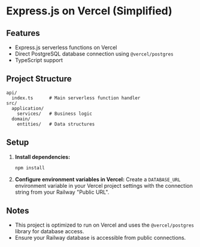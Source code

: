 # Express.js on Vercel (Simplified)

## Features
- Express.js serverless functions on Vercel
- Direct PostgreSQL database connection using `@vercel/postgres`
- TypeScript support

## Project Structure

```
api/
  index.ts      # Main serverless function handler
src/
  application/
    services/   # Business logic
  domain/
    entities/   # Data structures
```

## Setup

1. **Install dependencies:**
   ```sh
   npm install
   ```

2. **Configure environment variables in Vercel:**
   Create a `DATABASE_URL` environment variable in your Vercel project settings with the connection string from your Railway "Public URL".

## Notes
- This project is optimized to run on Vercel and uses the `@vercel/postgres` library for database access.
- Ensure your Railway database is accessible from public connections.